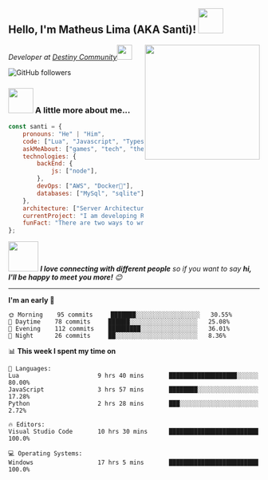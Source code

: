 <h2>Hello, I'm Matheus Lima (AKA Santi)! <img src="https://media.giphy.com/media/12oufCB0MyZ1Go/giphy.gif" width="50"></h2>
<img align='right' src="https://media.giphy.com/media/M9gbBd9nbDrOTu1Mqx/giphy.gif" width="230">
<p><em>Developer at <a href="https://destinyroleplay.com/">Destiny Community</a><img src="https://media.giphy.com/media/WUlplcMpOCEmTGBtBW/giphy.gif" width="30"> 
</em></p>

![GitHub followers](https://img.shields.io/github/followers/matheustkn?label=Follow&style=social)

### <img src="https://media.giphy.com/media/VgCDAzcKvsR6OM0uWg/giphy.gif" width="50"> A little more about me...  

```javascript
const santi = {
    pronouns: "He" | "Him",
    code: ["Lua", "Javascript", "Typescript", "Python", "Squirrel", "php"],
    askMeAbout: ["games", "tech", "theories"],
    technologies: {
        backEnd: {
            js: ["node"],
        },
        devOps: ["AWS", "Docker🐳"],
        databases: ["MySql", "sqlite"],
    },
    architecture: ["Server Architecture", "Progressive web applications", "Single page applications"],
    currentProject: "I am developing Roleplay server (MTA:SA) to Destiny Community",
    funFact: "There are two ways to write error-free programs; only the third one works"
};
```

<img src="https://media.giphy.com/media/LnQjpWaON8nhr21vNW/giphy.gif" width="60"> <em><b>I love connecting with different people</b> so if you want to say <b>hi, I'll be happy to meet you more!</b> 😊</em>

---
<!--START_SECTION:waka-->
**I'm an early 🐤** 

```text
🌞 Morning    95 commits     ███████░░░░░░░░░░░░░░░░░░   30.55% 
🌆 Daytime    78 commits     ██████░░░░░░░░░░░░░░░░░░░   25.08% 
🌃 Evening    112 commits    █████████░░░░░░░░░░░░░░░░   36.01% 
🌙 Night      26 commits     ██░░░░░░░░░░░░░░░░░░░░░░░   8.36%

```


📊 **This week I spent my time on** 

```text
💬 Languages: 
Lua                      9 hrs 40 mins       ███████████████████░░░░░░   80.00% 
JavaScript               3 hrs 57 mins       ████████░░░░░░░░░░░░░░░░░   17.28% 
Python                   2 hrs 28 mins       ███░░░░░░░░░░░░░░░░░░░░░░   2.72% 

🔥 Editors: 
Visual Studio Code       10 hrs 30 mins      █████████████████████████   100.0% 

💻 Operating Systems: 
Windows                  17 hrs 5 mins       █████████████████████████   100.0%

```
<!--END_SECTION:waka-->
